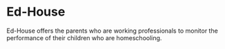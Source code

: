 # Ed-House
Ed-House offers the parents who are working professionals to monitor the performance of their children who are homeschooling.
